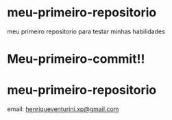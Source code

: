 # meu-primeiro-repositorio
meu primeiro repositorio para testar minhas habilidades

# Meu-primeiro-commit!!
# meu-primeiro-repositorio

email: henriqueventurini.xp@gmail.com